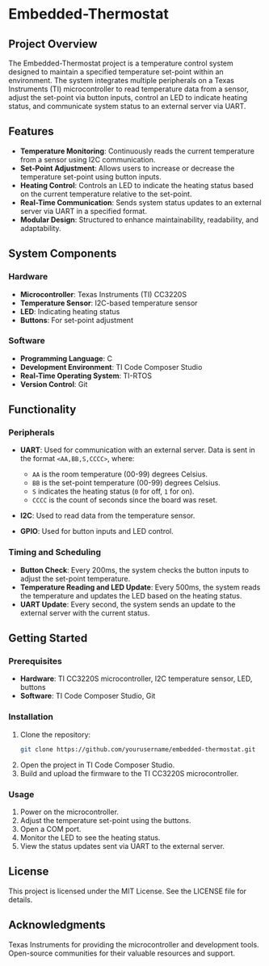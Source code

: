 # Embedded-Thermostat

## Project Overview

The Embedded-Thermostat project is a temperature control system designed to maintain a specified temperature set-point within an environment. The system integrates multiple peripherals on a Texas Instruments (TI) microcontroller to read temperature data from a sensor, adjust the set-point via button inputs, control an LED to indicate heating status, and communicate system status to an external server via UART.

## Features

- **Temperature Monitoring**: Continuously reads the current temperature from a sensor using I2C communication.
- **Set-Point Adjustment**: Allows users to increase or decrease the temperature set-point using button inputs.
- **Heating Control**: Controls an LED to indicate the heating status based on the current temperature relative to the set-point.
- **Real-Time Communication**: Sends system status updates to an external server via UART in a specified format.
- **Modular Design**: Structured to enhance maintainability, readability, and adaptability.

## System Components

### Hardware

- **Microcontroller**: Texas Instruments (TI) CC3220S
- **Temperature Sensor**: I2C-based temperature sensor
- **LED**: Indicating heating status
- **Buttons**: For set-point adjustment

### Software

- **Programming Language**: C
- **Development Environment**: TI Code Composer Studio
- **Real-Time Operating System**: TI-RTOS
- **Version Control**: Git

## Functionality

### Peripherals

- **UART**: Used for communication with an external server. Data is sent in the format `<AA,BB,S,CCCC>`, where:
  - `AA` is the room temperature (00-99) degrees Celsius.
  - `BB` is the set-point temperature (00-99) degrees Celsius.
  - `S` indicates the heating status (`0` for off, `1` for on).
  - `CCCC` is the count of seconds since the board was reset.

- **I2C**: Used to read data from the temperature sensor.
- **GPIO**: Used for button inputs and LED control.

### Timing and Scheduling

- **Button Check**: Every 200ms, the system checks the button inputs to adjust the set-point temperature.
- **Temperature Reading and LED Update**: Every 500ms, the system reads the temperature and updates the LED based on the heating status.
- **UART Update**: Every second, the system sends an update to the external server with the current status.

## Getting Started

### Prerequisites

- **Hardware**: TI CC3220S microcontroller, I2C temperature sensor, LED, buttons
- **Software**: TI Code Composer Studio, Git

### Installation

1. Clone the repository:
   ```sh
   git clone https://github.com/yourusername/embedded-thermostat.git
   ```
2. Open the project in TI Code Composer Studio.
3. Build and upload the firmware to the TI CC3220S microcontroller.

### Usage

1. Power on the microcontroller.
2. Adjust the temperature set-point using the buttons.
3. Open a COM port.
4. Monitor the LED to see the heating status.
5. View the status updates sent via UART to the external server.

## License

This project is licensed under the MIT License. See the LICENSE file for details.

## Acknowledgments

Texas Instruments for providing the microcontroller and development tools.
Open-source communities for their valuable resources and support.
